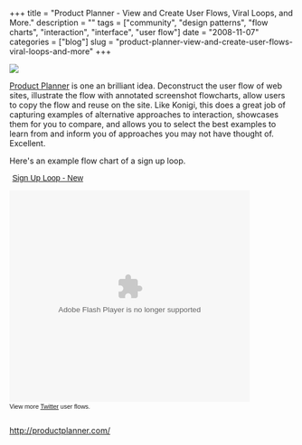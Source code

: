 +++
title = "Product Planner - View and Create User Flows, Viral Loops, and More."
description = ""
tags = ["community", "design patterns", "flow charts", "interaction", "interface", "user flow"]
date = "2008-11-07"
categories = ["blog"]
slug = "product-planner-view-and-create-user-flows-viral-loops-and-more"
+++



  <div class="notebook-screenshot"><a href="http://productplanner.com/"><img src="//media.konigi.com/bluga/wt49b7029178fa2.jpg"/></a></div><p><a href="http://productplanner.com/">Product Planner</a> is one an brilliant idea. Deconstruct the user flow of web sites, illustrate the flow with annotated screenshot flowcharts, allow users to copy the flow and reuse on the site. Like Konigi, this does a great job of capturing examples of alternative approaches to interaction, showcases them for you to compare, and allows you to select the best examples to learn from and inform you of approaches you may not have thought of. Excellent.</p>
<p>Here's an example flow chart of a sign up loop.</p>
<div class="video" style="text-align:center">
<div style="width:425px;text-align:left"><a style="text-align:center; width:425px;"><a style="font:14px;font-family:Arial,Sans-serif;display:block;margin:5px;text-decoration:underline;" href="http://productplanner.com/gallery/twitter/sign_up_loop_new" title="Sign Up Loop - New">Sign Up Loop - New</a></p>
<object width="425" height="375" type="application/x-shockwave-flash" allowscriptaccess="always" data="http://www.productplanner.com/static/main.swf" style="visibility: visible;"><param name="flashvars" value="&flowXML=%3Cflow%20layout%3D%22loop%22%3E%0D%0A%3Csteps%20%3E%0D%0A%3Cstep%20id%3D%2273%22%20name%3D%22Contact%20receives%20email%20invite%22%20icon_url%3D%22%22%20image_url%3D%22http%3A//productplanner.com/static/uploads/95f/c41/388/a41/946/3ef/f7d/d17/2c3/c95/843/633/5aeb.png%22%20custom_image%3D%221%22%3E%3C/step%3E%0D%0A%3Cstep%20id%3D%2276%22%20name%3D%22Contact%20views%20email%20invite%22%20icon_url%3D%22%22%20image_url%3D%22http%3A//productplanner.com/static/uploads/309/786/c27/ec5/7ca/5e1/181/01a/150/b62/d84/356/1cbb.png%22%20custom_image%3D%221%22%3E%3C/step%3E%0D%0A%3Cstep%20id%3D%2277%22%20name%3D%22Contact%20clicks%20email%20link%22%20icon_url%3D%22%22%20image_url%3D%22http%3A//productplanner.com/static/uploads/8ea/0e6/cb8/81b/9db/156/dee/4db/4c2/6d6/43e/6c1/81db.png%22%20custom_image%3D%221%22%3E%3C/step%3E%0D%0A%3Cstep%20id%3D%2257%22%20name%3D%22Contact%20fills%20out%20sign%20up%20form%22%20icon_url%3D%22%22%20image_url%3D%22http%3A//productplanner.com/static/uploads/d7b/468/69c/5f1/0fe/f31/065/b43/d43/0d9/533/a22/b59f.jpg%22%20custom_image%3D%221%22%3E%3C/step%3E%0D%0A%3Cstep%20id%3D%2284%22%20name%3D%22Contact%20finds%20existing%20friends%22%20icon_url%3D%22%22%20image_url%3D%22http%3A//productplanner.com/static/uploads/3d3/18e/bc1/dc4/1fe/c79/0ad/72f/fc9/72b/c0e/fc0/8687.jpg%22%20custom_image%3D%221%22%3E%3C/step%3E%0D%0A%3Cstep%20id%3D%2285%22%20name%3D%22Contact%20adds%20existing%20friends%22%20icon_url%3D%22%22%20image_url%3D%22http%3A//productplanner.com/static/uploads/6d1/c2e/ad8/2b1/f82/d08/ff7/c40/cf0/b88/124/178/5f2b.jpg%22%20custom_image%3D%221%22%3E%3C/step%3E%0D%0A%3Cstep%20id%3D%2266%22%20name%3D%22Contact%20invites%20friends%22%20icon_url%3D%22%22%20image_url%3D%22http%3A//productplanner.com/static/uploads/df9/f55/210/506/d8b/3b7/07f/020/237/508/ffa/5a1/05bc.jpg%22%20custom_image%3D%221%22%3E%3C/step%3E%0D%0A%3C/steps%3E%0D%0A%3C/flow%3E&baseURL=http%3A//productplanner.com/&embedded=1&viewURL=http%3A//productplanner.com/gallery/twitter/sign_up_loop_new"/></object><div style="font-family:Tahoma,Arial;font-size:11px;height:26px;padding-top:2px;">View more <a style="text-decoration:underline;" href="http://productplanner.com/gallery/twitter" title="Twitter">Twitter</a> user flows.</div>
</div>
</div>
    
  <a href="http://productplanner.com/">http://productplanner.com/</a>
